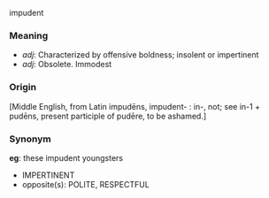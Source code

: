 impudent
### Meaning
+ _adj_: Characterized by offensive boldness; insolent or impertinent
+ _adj_: Obsolete. Immodest

### Origin

[Middle English, from Latin impudēns, impudent- : in-, not; see in-1 + pudēns, present participle of pudēre, to be ashamed.]

### Synonym

__eg__: these impudent youngsters

+ IMPERTINENT
+ opposite(s): POLITE, RESPECTFUL


